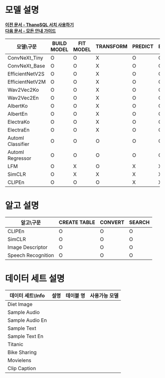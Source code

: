 # __모델 설명__

**[이전 문서 - ThanoSQL 서치 사용하기](/how-to_guides/thanosql_api/rest_api_thanosql_search/)**  
**[다음 문서 - 모든 안내 가이드](/how-to_guides/syntax_list/)**  

|모델\구문|BUILD MODEL|FIT MODEL|TRANSFORM|PREDICT|EVALUATE|
|---|---|---|---|---|---|
|ConvNeXt_Tiny|O|O|X|O|O|
|ConvNeXt_Base|O|O|X|O|O|
|EfficientNetV2S|O|O|X|O|O|
|EfficientNetV2M|O|O|X|O|O|
|Wav2Vec2Ko|O|O|X|O|O|
|Wav2Vec2En|O|O|X|O|O|
|AlbertKo|O|O|X|O|O|
|AlbertEn|O|O|X|O|O|
|ElectraKo|O|O|X|O|O|
|ElectraEn|O|O|X|O|O|
|Automl Classifier|O|O|O|O|O|
|Automl Regressor|O|O|O|O|O|
|LFM|O|X|O|X|X|
|SimCLR|O|X|X|X|X|
|CLIPEn|O|O|O|X|X|

# __알고 설명__
|알고\구문|CREATE TABLE|CONVERT|SEARCH|
|---|---|---|---|
|CLIPEn|O|O|O|
|SimCLR|O|O|O|
|Image Descriptor|O|O|O|
|Speech Recognition|O|O|O|

# __데이터 세트 설명__
|데이터 세트\Info|설명|테이블 명|사용가능 모델|
|---|---|---|---|
|Diet Image||||
|Sample Audio||||
|Sample Audio En||||
|Sample Text||||
|Sample Text En||||
|Titanic||||
|Bike Sharing||||
|Movielens||||
|Clip Caption||||